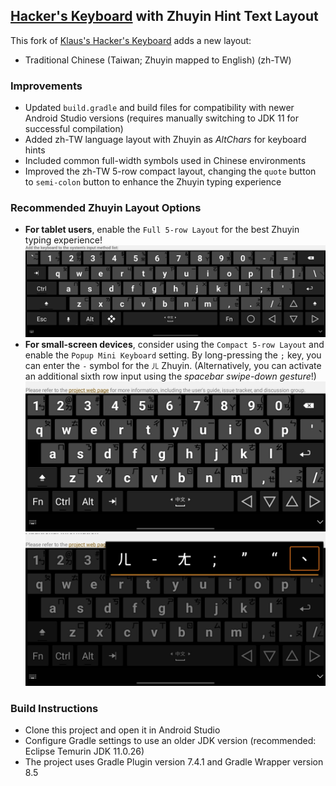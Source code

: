 ## [Hacker's Keyboard](https://play.google.com/store/apps/details?id=org.pocketworkstation.pckeyboard) with Zhuyin Hint Text Layout

This fork of [Klaus's Hacker's Keyboard](https://github.com/klausw/hackerskeyboard) adds a new layout:
- Traditional Chinese (Taiwan; Zhuyin mapped to English) (zh-TW)

### Improvements
- Updated `build.gradle` and build files for compatibility with newer Android Studio versions (requires manually switching to JDK 11 for successful compilation)
- Added zh-TW language layout with Zhuyin as *AltChars* for keyboard hints
- Included common full-width symbols used in Chinese environments
- Improved the zh-TW 5-row compact layout, changing the `quote` button to `semi-colon` button to enhance the Zhuyin typing experience

### Recommended Zhuyin Layout Options
- **For tablet users**, enable the `Full 5-row Layout` for the best Zhuyin typing experience!
  ![full-layout](full1.png)
- **For small-screen devices**, consider using the `Compact 5-row Layout` and enable the `Popup Mini Keyboard` setting. By long-pressing the `;` key, you can enter the `-` symbol for the `ㄦ` Zhuyin.
  (Alternatively, you can activate an additional sixth row input using the *spacebar swipe-down gesture*!)
  ![compat-layout-1](compat2.png)
  ![compat-layout-2](compat3.png)

### Build Instructions
- Clone this project and open it in Android Studio
- Configure Gradle settings to use an older JDK version (recommended: Eclipse Temurin JDK 11.0.26)
- The project uses Gradle Plugin version 7.4.1 and Gradle Wrapper version 8.5
